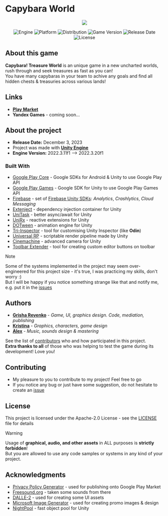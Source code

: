 # Capybara World

<p align="center">
   <img src="https://github.com/revenkogrisha/CapybaraWorld/blob/main/GameGif.gif">
</p>

<p align="center">
   <img src="https://img.shields.io/badge/Engine-Unity%202022.3.20f1-blueviolet?style=&logo=unity" alt="Engine">
   <img src="https://img.shields.io/badge/Platform-Android 7+%20-brightgreen?style=&logo=android" alt="Platform">
   <img src="https://img.shields.io/badge/Play_Market-Available%20-brightgreen?style=&logo=google play" alt="Distribution">
   <img src="https://img.shields.io/badge/Version-1.1.0-blue" alt="Game Version">
   <img src="https://img.shields.io/badge/Release Date-3.12.2023-red" alt="Release Date">
   <img src="https://img.shields.io/badge/License-Apache--2.0%20-yellow?style=&logo=apache" alt="License">
</p>

## About this game

**Capybara! Treasure World** is an unique game in a new uncharted worlds, rush through and seek treasures as fast as you can!  
You have many capybaras in your team to achive any goals and find all hidden chests & treasuries across various lands!

## Links

* **[Play Market](https://play.google.com/store/apps/details?id=com.Revenko.org.CapybaraTreasureWorld)**
* **Yandex Games** - coming soon...

## About the project

* **Release Date:** December 3, 2023
* Project was made with **[Unity Engine](https://unity.com/)**
* **Engine Version:** 2022.3.11f1 --> 2022.3.20f1

### Built With

* [Google Play Core](https://developer.android.com/reference/com/google/android/play/core/release-notes) - Google SDKs for Android & Unity to use Google Play API 
* [Google Play Games](https://github.com/playgameservices/play-games-plugin-for-unity) - Google SDK for Unity to use Google Play Games API 
* [Firebase](https://firebase.google.com/) - set of [Firebase Unity SDKs](https://github.com/firebase/firebase-unity-sdk): *Analytics*, *Crashlytics*, *Cloud Messaging*
* [Extenject](https://github.com/Mathijs-Bakker/Extenject) - dependency injection container for Unity
* [UniTask](https://github.com/Cysharp/UniTask) - better async/await for Unity
* [UniRx](https://github.com/neuecc/UniRx) - reactive extensions for Unity
* [DOTween](http://dotween.demigiant.com/) - animation engine for Unity
* [Tri-Inspector](https://github.com/codewriter-packages/Tri-Inspector) - tool for customising Unity Inspector (like **Odin**)
* [Universal RP](https://unity.com/ru/srp/universal-render-pipeline) - scriptable render pipeline made by Unity
* [Cinemachine](https://unity.com/unity/features/editor/art-and-design/cinemachine) - advanced camera for Unity
* [Toolbar Extender](https://github.com/marijnz/unity-toolbar-extender) - tool for creating custom editor buttons on toolbar 

>[!NOTE]
>Some of the systems implemented in the project may seem over-engineered for this project size - it's true, I was practicing my skills, don't worry :)  
>But I will be happy if you notice something strange like that and notify me, e.g. put it in the [issues](https://github.com/revenkogrisha/CapybaraWorld/issues)

## Authors

* **[Grisha Revenko](https://github.com/revenkogrisha)** - *Game, UI, graphics design. Code, mediation, publishing*
* **[Kristina](https://t.me/krisdvg_10)** - *Graphics, characters, game design*
* **[Alex](https://t.me/FreeInTheKnowledge36)** - *Music, sounds design & mastering*

See the list of [contributors](https://github.com/revenkogrisha/CapybaraWorld/contributors) who and how participated in this project.  
**Extra thanks to all** of those who was helping to test the game during its development! Love you!

## Contributing

* My pleasure to you to contribute to my project! Feel free to go
* If you notice any bug or just have some suggestion, do not hesitate to create an [issue](https://github.com/revenkogrisha/CapybaraWorld/issues)

## License

This project is licensed under the Apache-2.0 License - see the [LICENSE](LICENSE) file for details
  
>[!WARNING]
>Usage of **graphical, audio, and other assets** in ALL purposes is **strictly forbidden**!  
>But you are allowed to use any code samples or systems in any kind of your project.

## Acknowledgments

* [Privacy Policy Generator](https://github.com/nisrulz/app-privacy-policy-generator) - used for publishing onto Google Play Market
* [Freesound.org](https://freesound.org/) - taken some sounds from there
* [DALLE-2](https://openai.com/product/dall-e-2) - used for creating some UI assets
* [Microsoft Image Generator](https://www.bing.com/create) - used for creating promo images & design
* [NightPool](https://github.com/MeeXaSiK/NightPool) - fast object pool for Unity
